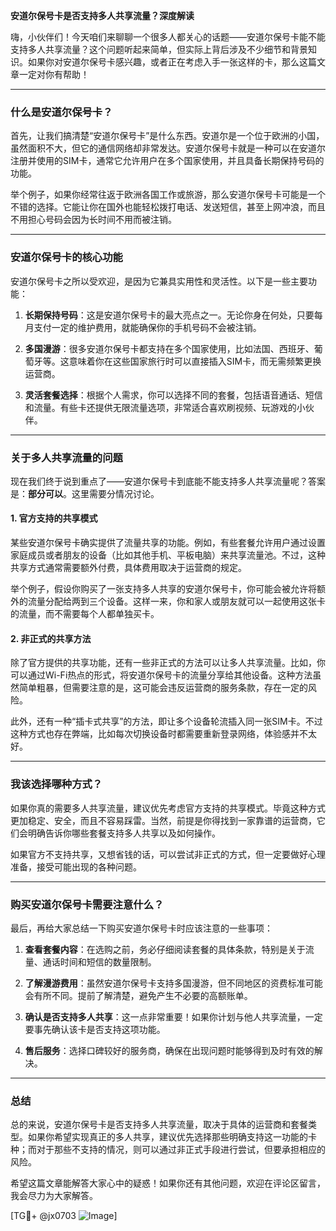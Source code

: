 **安道尔保号卡是否支持多人共享流量？深度解读**

嗨，小伙伴们！今天咱们来聊聊一个很多人都关心的话题——安道尔保号卡能不能支持多人共享流量？这个问题听起来简单，但实际上背后涉及不少细节和背景知识。如果你对安道尔保号卡感兴趣，或者正在考虑入手一张这样的卡，那么这篇文章一定对你有帮助！

---

### 什么是安道尔保号卡？

首先，让我们搞清楚“安道尔保号卡”是什么东西。安道尔是一个位于欧洲的小国，虽然面积不大，但它的通信网络却非常发达。安道尔保号卡就是一种可以在安道尔注册并使用的SIM卡，通常它允许用户在多个国家使用，并且具备长期保持号码的功能。

举个例子，如果你经常往返于欧洲各国工作或旅游，那么安道尔保号卡可能是一个不错的选择。它能让你在国外也能轻松拨打电话、发送短信，甚至上网冲浪，而且不用担心号码会因为长时间不用而被注销。

---

### 安道尔保号卡的核心功能

安道尔保号卡之所以受欢迎，是因为它兼具实用性和灵活性。以下是一些主要功能：

1. **长期保持号码**：这是安道尔保号卡的最大亮点之一。无论你身在何处，只要每月支付一定的维护费用，就能确保你的手机号码不会被注销。
   
2. **多国漫游**：很多安道尔保号卡都支持在多个国家使用，比如法国、西班牙、葡萄牙等。这意味着你在这些国家旅行时可以直接插入SIM卡，而无需频繁更换运营商。

3. **灵活套餐选择**：根据个人需求，你可以选择不同的套餐，包括语音通话、短信和流量。有些卡还提供无限流量选项，非常适合喜欢刷视频、玩游戏的小伙伴。

---

### 关于多人共享流量的问题

现在我们终于说到重点了——安道尔保号卡到底能不能支持多人共享流量呢？答案是：**部分可以**。这里需要分情况讨论。

#### 1. **官方支持的共享模式**
某些安道尔保号卡确实提供了流量共享的功能。例如，有些套餐允许用户通过设置家庭成员或者朋友的设备（比如其他手机、平板电脑）来共享流量池。不过，这种共享方式通常需要额外付费，具体费用取决于运营商的规定。

举个例子，假设你购买了一张支持多人共享的安道尔保号卡，你可能会被允许将额外的流量分配给两到三个设备。这样一来，你和家人或朋友就可以一起使用这张卡的流量，而不需要每个人都单独买卡。

#### 2. **非正式的共享方法**
除了官方提供的共享功能，还有一些非正式的方法可以让多人共享流量。比如，你可以通过Wi-Fi热点的形式，将安道尔保号卡的流量分享给其他设备。这种方法虽然简单粗暴，但需要注意的是，这可能会违反运营商的服务条款，存在一定的风险。

此外，还有一种“插卡式共享”的方法，即让多个设备轮流插入同一张SIM卡。不过这种方式也存在弊端，比如每次切换设备时都需要重新登录网络，体验感并不太好。

---

### 我该选择哪种方式？

如果你真的需要多人共享流量，建议优先考虑官方支持的共享模式。毕竟这种方式更加稳定、安全，而且不容易踩雷。当然，前提是你得找到一家靠谱的运营商，它们会明确告诉你哪些套餐支持多人共享以及如何操作。

如果官方不支持共享，又想省钱的话，可以尝试非正式的方式，但一定要做好心理准备，接受可能出现的各种问题。

---

### 购买安道尔保号卡需要注意什么？

最后，再给大家总结一下购买安道尔保号卡时应该注意的一些事项：

1. **查看套餐内容**：在选购之前，务必仔细阅读套餐的具体条款，特别是关于流量、通话时间和短信的数量限制。

2. **了解漫游费用**：虽然安道尔保号卡支持多国漫游，但不同地区的资费标准可能会有所不同。提前了解清楚，避免产生不必要的高额账单。

3. **确认是否支持多人共享**：这一点非常重要！如果你计划与他人共享流量，一定要事先确认该卡是否支持这项功能。

4. **售后服务**：选择口碑较好的服务商，确保在出现问题时能够得到及时有效的解决。

---

### 总结

总的来说，安道尔保号卡是否支持多人共享流量，取决于具体的运营商和套餐类型。如果你希望实现真正的多人共享，建议优先选择那些明确支持这一功能的卡种；而对于那些不支持的情况，则可以通过非正式手段进行尝试，但要承担相应的风险。

希望这篇文章能解答大家心中的疑惑！如果你还有其他问题，欢迎在评论区留言，我会尽力为大家解答。

[TG💪+ @jx0703 ![Image](https://github.com/user-attachments/assets/dbca1d08-cadb-493c-b0ec-ad6f7a83f270)]
